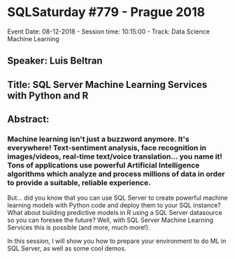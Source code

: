 # SQLSaturday #779 - Prague 2018
Event Date: 08-12-2018 - Session time: 10:15:00 - Track: Data Science  Machine Learning
## Speaker: Luis Beltran
## Title: SQL Server Machine Learning Services with Python and R
## Abstract:
### Machine learning isn't just a buzzword anymore. It's everywhere! Text-sentiment analysis, face recognition in images/videos, real-time text/voice translation... you name it! Tons of applications use powerful Artificial Intelligence algorithms which analyze and process millions of data in order to provide a suitable, reliable experience.

But... did you know that you can use SQL Server to create powerful machine learning models with Python code and deploy them to your SQL instance? What about building predictive models in R using a SQL Server datasource so you can foresee the future? Well, with SQL Server Machine Learning Services this is possible (and more, much more!).

In this session, I will show you how to prepare your environment to do ML in SQL Server, as well as some cool demos.
